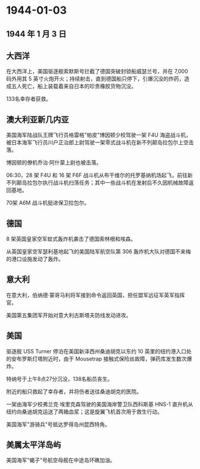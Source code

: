 # 1944-01-03

## 1944 年 1 月 3 日

## 大西洋

在大西洋上，美国驱逐舰索默斯号拦截了德国突破封锁船威瑟兰号，并在 7,000
码外用其 5
英寸火炮开火；持续射击，直到德国船只停下，引爆沉没的炸药，造成五人死亡，船上装载着来自日本的珍贵橡胶货物沉没。

133名幸存者获救。

## 澳大利亚新几内亚

美国海军陆战队王牌飞行员格雷格"帕皮"博因顿少校驾驶一架 F4U
海盗战斗机，被日本海军飞行员川户正治郎上尉驾驶一架零式战斗机在新不列颠岛拉包尔上空击落。

博因顿的僚机乔治·阿什蒙上尉也被击落。

06:30，28 架 F4U 和 16 架 F6F
战斗机从布干维尔的托罗基纳机场起飞，前往新不列颠岛拉包尔执行战斗机扫荡任务；其中一些战斗机在发射后不久因机械故障返回基地。

70架 A6M 战斗机挺进保卫拉包尔。

## 德国

8 架英国皇家空军蚊式轰炸机袭击了德国索林根和埃森。

从英国皇家空军瑟利基地起飞的美国陆军航空队第 306
轰炸机大队对德国不来梅的港口设施发动了轰炸。

## 意大利

在意大利，伯纳德·蒙哥马利将军接到命令返回英国，担任盟军远征军英军指挥官。

美国第五集团军开始对意大利古斯塔夫防线发动进攻。

## 美国

驱逐舰 USS Turner 停泊在美国新泽西州桑迪胡克以东约 10
英里的纽约港入口处的安布罗斯灯塔附近时，由于 Mousetrap
接触式保险丝故障，弹药库发生数次爆炸。

特纳号于上午8点27分沉没，138名船员丧生。

附近的船只救起了幸存者，并将伤者送往桑迪胡克的医院。

一架由海军少校弗兰克·埃里克森驾驶的美国海岸警卫队西科斯基 HNS-1
直升机从纽约向桑迪胡克运送了两箱血浆；这是旋翼飞机首次用于救生行动。

美国海军"游骑兵"号抵达罗得岛州昆西特角。

## 美属太平洋岛屿

美国海军"蝎子"号航空母舰在中途岛环礁加油。

